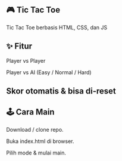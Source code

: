## 🎮 Tic Tac Toe
Tic Tac Toe berbasis HTML, CSS, dan JS

## ✨ Fitur

Player vs Player

Player vs AI (Easy / Normal / Hard)

Skor otomatis & bisa di-reset
---
##  🕹️ Cara Main

Download / clone repo.

Buka index.html di browser.

Pilih mode & mulai main.
